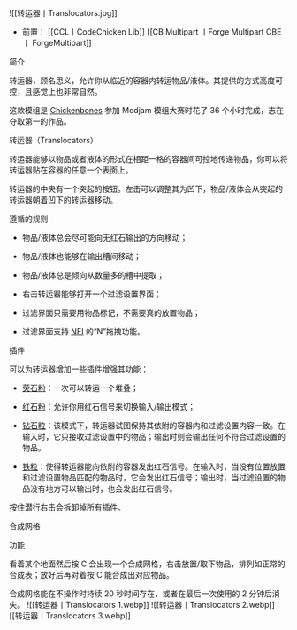 ![[转运器丨Translocators.jpg]]
- 前置：
 [[CCL丨CodeChicken Lib]]
 [[CB Multipart 丨Forge Multipart CBE 丨 ForgeMultipart]]

简介

转运器，顾名思义，允许你从临近的容器内转运物品/液体。其提供的方式高度可控，且感觉上也非常自然。  

这款模组是 [Chickenbones](https://www.mcmod.cn/author/21511.html "Chickenbones") 参加 Modjam 模组大赛时花了 36 个小时完成，志在夺取第一的作品。

转运器（Translocators）

转运器能够以物品或者液体的形式在相距一格的容器间可控地传递物品，你可以将转运器贴在容器的任意一个表面上。

转运器的中央有一个突起的按钮。左击可以调整其为凹下，物品/液体会从突起的转运器朝着凹下的转运器移动。

遵循的规则

- 物品/液体总会尽可能向无红石输出的方向移动；
    
- 物品/液体也能够在输出槽间移动；
    
- 物品/液体总是倾向从数量多的槽中提取；
    
- 右击转运器能够打开一个过滤设置界面；
    
- 过滤界面只需要用物品标记，不需要真的放置物品；
    
- 过滤界面支持 [NEI](https://www.mcmod.cn/class/41.html "NEI") 的“N”拖拽功能。
    

插件

可以为转运器增加一些插件增强其功能：

- [荧石粉](https://www.mcmod.cn/item/966.html "荧石粉")：一次可以转运一个堆叠；
    
- [红石粉](https://www.mcmod.cn/item/70.html "红石粉")：允许你用红石信号来切换输入/输出模式；
    
- [钻石粒](https://www.mcmod.cn/item/279868.html "钻石粒")：该模式下，转运器试图保持其依附的容器内和过滤设置内容一致。在输入时，它只接收过滤设置中的物品；输出时则会输出任何不符合过滤设置的物品。
    
- [铁粒](https://www.mcmod.cn/item/52577.html "铁粒")：使得转运器能向依附的容器发出红石信号。在输入时，当没有位置放置和过滤设置物品匹配的物品时，它会发出红石信号；输出时，当过滤设置的物品没有地方可以输出时，也会发出红石信号。
    

按住潜行右击会拆卸掉所有插件。

合成网格

功能

看着某个地面然后按 C 会出现一个合成网格，右击放置/取下物品，排列如正常的合成表；放好后再对着按 C 能合成出对应物品。

合成网格能在不操作时持续 20 秒时间存在，或者在最后一次使用的 2 分钟后消失。
![[转运器丨Translocators 1.webp]]
![[转运器丨Translocators 2.webp]]
![[转运器丨Translocators 3.webp]]